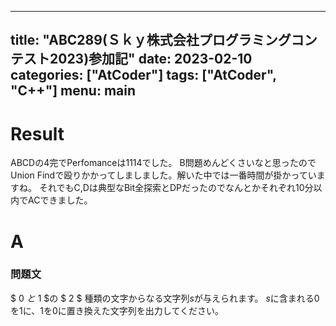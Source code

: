 <script type="text/x-mathjax-config">MathJax.Hub.Config({tex2jax:{inlineMath:[['\$','\$'],['\\(','\\)']],processEscapes:true},CommonHTML: {matchFontHeight:false}});</script>
<script type="text/javascript" async src="https://cdnjs.cloudflare.com/ajax/libs/mathjax/2.7.1/MathJax.js?config=TeX-MML-AM_CHTML"></script>


---
title: "ABC289(Ｓｋｙ株式会社プログラミングコンテスト2023)参加記"
date: 2023-02-10
categories: ["AtCoder"]
tags: ["AtCoder", "C++"]
menu: main
---

# Result
ABCDの4完でPerfomanceは1114でした。
B問題めんどくさいなと思ったのでUnion Findで殴りかかってしましました。解いた中では一番時間が掛かっていますね。
それでもC,Dは典型なBit全探索とDPだったのでなんとかそれぞれ10分以内でACできました。

# A 
### 問題文
$ 0 $と$ 1 $の $ 2 $ 種類の文字からなる文字列$s$が与えられます。 
$s$に含まれる$0$を$1$に、$1$を$0$に置き換えた文字列を出力してください。